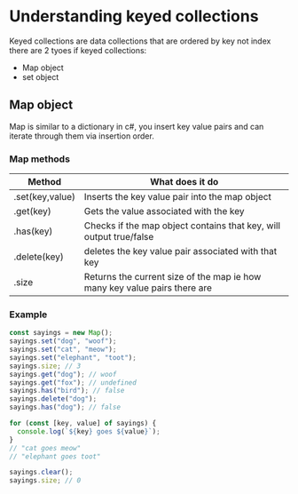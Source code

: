# Understanding keyed collections
Keyed collections are data collections that are ordered by key not index
there are 2 tyoes if keyed collections:
- Map object
- set object

## Map object

Map is similar to a dictionary in c#, you insert key value pairs and can iterate through them via insertion order.

### Map methods

|Method|What does it do|
|---|---|
|.set(key,value)|Inserts the key value pair into the map object|
|.get(key)|Gets the value associated with the key|
|.has(key)|Checks if the map object contains that key, will output true/false|
|.delete(key)|deletes the key value pair associated with that key|
|.size|Returns the current size of the map ie how many key value pairs there are|

### Example

```js
const sayings = new Map();
sayings.set("dog", "woof");
sayings.set("cat", "meow");
sayings.set("elephant", "toot");
sayings.size; // 3
sayings.get("dog"); // woof
sayings.get("fox"); // undefined
sayings.has("bird"); // false
sayings.delete("dog");
sayings.has("dog"); // false

for (const [key, value] of sayings) {
  console.log(`${key} goes ${value}`);
}
// "cat goes meow"
// "elephant goes toot"

sayings.clear();
sayings.size; // 0

```
